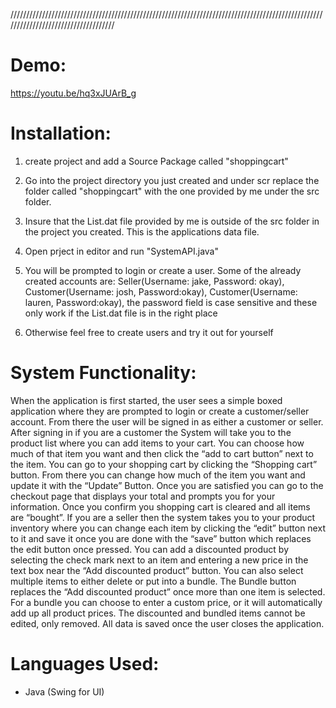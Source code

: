 
////////////////////////////////////////////////////////////////////////////////////////////////////////////////////////////////////
# Demo: 
https://youtu.be/hq3xJUArB_g

# Installation: 
1. create project and add a Source Package called "shoppingcart"

2. Go into the project directory you just created and under scr replace the folder called "shoppingcart" with the one provided by me under the src folder.

3. Insure that the List.dat file provided by me is outside of the      src folder in the project you created. This is the applications data file.


4. Open prject in editor and run "SystemAPI.java"


5. You will be prompted to login or create a user. Some of the already created accounts are: 
Seller(Username: jake, Password: okay), 
Customer(Username: josh, Password:okay),
Customer(Username: lauren, Password:okay),
the password field is case sensitive and these only work if the List.dat file is in the right place

6. Otherwise feel free to create users and try it out for yourself

# System Functionality:
When the application is first started, the user sees a simple boxed application
where they are prompted to login or create a customer/seller account. From there the
user will be signed in as either a customer or seller.
After signing in if you are a customer the System will take you to the product list
where you can add items to your cart. You can choose how much of that item
you want and then click the “add to cart button” next to the item. You can go to your
shopping cart by clicking the “Shopping cart” button. From there you can change how
much of the item you want and update it with the “Update” Button. Once you are
satisfied you can go to the checkout page that displays your total and prompts you for
your information. Once you confirm you shopping cart is cleared and all items are
“bought”.
If you are a seller then the system takes you to your product inventory where you
can change each item by clicking the “edit” button next to it and save it once you are
done with the “save” button which replaces the edit button once pressed. You can add a
discounted product by selecting the check mark next to an item and entering a new
price in the text box near the “Add discounted product” button. You can also select
multiple items to either delete or put into a bundle. The Bundle button replaces the “Add
discounted product” once more than one item is selected. For a bundle you can choose to enter a
custom price, or it will automatically add up all product prices. The discounted and
bundled items cannot be edited, only removed.
All data is saved once the user closes the application.

# Languages Used:
- Java (Swing for UI)

